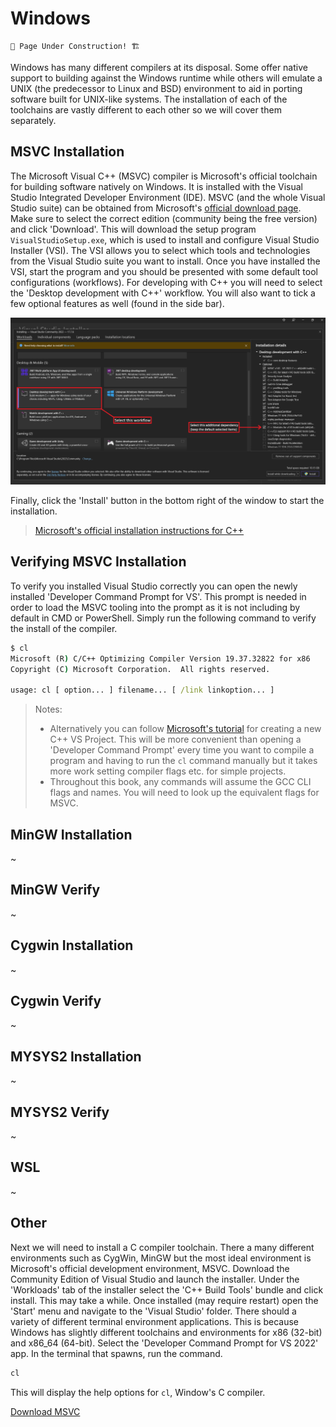 # Windows

```admonish warning
🚧 Page Under Construction! 🏗️
```

Windows has many different compilers at its disposal. Some offer native support to building against the Windows runtime while others will emulate a UNIX (the predecessor to Linux and BSD) environment to aid in porting software built for UNIX-like systems. The installation of each of the toolchains are vastly different to each other so we will cover them separately.

## MSVC Installation

The Microsoft Visual C++ (MSVC) compiler is Microsoft's official toolchain for building software natively on Windows. It is installed with the Visual Studio Integrated Developer Environment (IDE). MSVC (and the whole Visual Studio suite) can be obtained from Microsoft's [official download page](https://visualstudio.microsoft.com/vs/). Make sure to select the correct edition (community being the free version) and click 'Download'. This will download the setup program `VisualStudioSetup.exe`, which is used to install and configure Visual Studio Installer (VSI). The VSI allows you to select which tools and technologies from the Visual Studio suite you want to install. Once you have installed the VSI, start the program and you should be presented with some default tool configurations (workflows). For developing with C++ you will need to select the 'Desktop development with C++' workflow. You will also want to tick a few optional features as well (found in the side bar).

![VSI Options Reference Image](imgs/vsi-cpp-workflow-install.png)

Finally, click the 'Install' button in the bottom right of the window to start the installation.

> [Microsoft's official installation instructions for C++](https://learn.microsoft.com/en-us/cpp/build/vscpp-step-0-installation?view=msvc-170)

## Verifying MSVC Installation

To verify you installed Visual Studio correctly you can open the newly installed 'Developer Command Prompt for VS'. This prompt is needed in order to load the MSVC tooling into the prompt as it is not including by default in CMD or PowerShell. Simply run the following command to verify the install of the compiler.

```cmd
$ cl
Microsoft (R) C/C++ Optimizing Compiler Version 19.37.32822 for x86
Copyright (C) Microsoft Corporation.  All rights reserved.

usage: cl [ option... ] filename... [ /link linkoption... ]
```

> Notes:
>
> - Alternatively you can follow [Microsoft's tutorial](https://learn.microsoft.com/en-us/cpp/build/vscpp-step-1-create?view=msvc-170) for creating a new C++ VS Project. This will be more convenient than opening a 'Developer Command Prompt' every time you want to compile a program and having to run the `cl` command manually but it takes more work setting compiler flags etc. for simple projects.
> - Throughout this book, any commands will assume the GCC CLI flags and names. You will need to look up the equivalent flags for MSVC.

## MinGW Installation

~

## MinGW Verify

~

## Cygwin Installation

~

## Cygwin Verify

~

## MYSYS2 Installation

~

## MYSYS2 Verify

~

## WSL

~

<!-- Don't show install, just direct them to Microsoft's docs -->

## Other

Next we will need to install a C compiler toolchain. There a many different environments such as CygWin, MinGW but the most ideal environment is Microsoft's official development environment, MSVC. Download the Community Edition of Visual Studio and launch the installer. Under the 'Workloads' tab of the installer select the 'C++ Build Tools' bundle and click install. This may take a while. Once installed (may require restart) open the 'Start' menu and navigate to the 'Visual Studio' folder. There should a variety of different terminal environment applications. This is because Windows has slightly different toolchains and environments for x86 (32-bit) and x86_64 (64-bit). Select the 'Developer Command Prompt for VS 2022' app. In the terminal that spawns, run the command.

```cmd
cl
```

This will display the help options for `cl`, Window's C compiler.

[Download MSVC](https://visualstudio.microsoft.com/downloads/#build-tools-for-visual-studio-2019)
